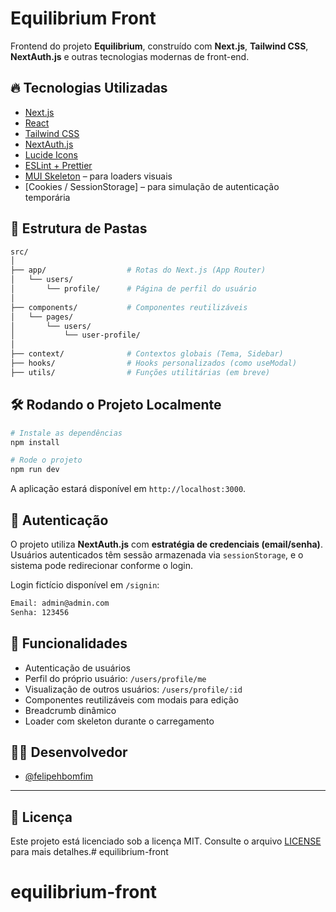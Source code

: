 # Equilibrium Front

Frontend do projeto **Equilibrium**, construído com **Next.js**, **Tailwind CSS**, **NextAuth.js** e outras tecnologias modernas de front-end.

## 🔥 Tecnologias Utilizadas

- [Next.js](https://nextjs.org/)
- [React](https://react.dev/)
- [Tailwind CSS](https://tailwindcss.com/)
- [NextAuth.js](https://next-auth.js.org/)
- [Lucide Icons](https://lucide.dev/)
- [ESLint + Prettier](https://eslint.org/)
- [MUI Skeleton](https://mui.com/material-ui/react-skeleton/) – para loaders visuais
- [Cookies / SessionStorage] – para simulação de autenticação temporária

## 📁 Estrutura de Pastas

```bash
src/
│
├── app/                  # Rotas do Next.js (App Router)
│   └── users/
│       └── profile/      # Página de perfil do usuário
│
├── components/           # Componentes reutilizáveis
│   └── pages/
│       └── users/
│           └── user-profile/
│
├── context/              # Contextos globais (Tema, Sidebar)
├── hooks/                # Hooks personalizados (como useModal)
├── utils/                # Funções utilitárias (em breve)
```

## 🛠️ Rodando o Projeto Localmente

```bash
# Instale as dependências
npm install

# Rode o projeto
npm run dev
```

A aplicação estará disponível em `http://localhost:3000`.

## 🔐 Autenticação

O projeto utiliza **NextAuth.js** com **estratégia de credenciais (email/senha)**.  
Usuários autenticados têm sessão armazenada via `sessionStorage`, e o sistema pode redirecionar conforme o login.

Login fictício disponível em `/signin`:

```bash
Email: admin@admin.com
Senha: 123456
```

## 🧩 Funcionalidades

- Autenticação de usuários
- Perfil do próprio usuário: `/users/profile/me`
- Visualização de outros usuários: `/users/profile/:id`
- Componentes reutilizáveis com modais para edição
- Breadcrumb dinâmico
- Loader com skeleton durante o carregamento

## 🧑‍💻 Desenvolvedor

- [@felipehbomfim](https://github.com/felipehbomfim)

---

## 📄 Licença

Este projeto está licenciado sob a licença MIT. Consulte o arquivo [LICENSE](./LICENSE) para mais detalhes.# equilibrium-front
# equilibrium-front
